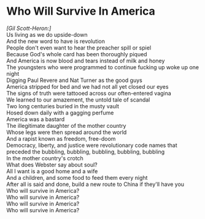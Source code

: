 # Who Will Survive In America

_[Gil Scott-Heron:]_  
Us living as we do upside-down  
And the new word to have is revolution  
People don't even want to hear the preacher spill or spiel  
Because God's whole card has been thoroughly piqued  
And America is now blood and tears instead of milk and honey  
The youngsters who were programmed to continue fucking up woke up one night  
Digging Paul Revere and Nat Turner as the good guys  
America stripped for bed and we had not all yet closed our eyes  
The signs of truth were tattooed across our often-entered vagina  
We learned to our amazement, the untold tale of scandal  
Two long centuries buried in the musty vault  
Hosed down daily with a gagging perfume  
America was a bastard  
The illegitimate daughter of the mother country  
Whose legs were then spread around the world  
And a rapist known as freedom, free-doom  
Democracy, liberty, and justice were revolutionary code names that preceded the bubbling, bubbling, bubbling, bubbling, bubbling  
In the mother country's crotch  
What does Webster say about soul?  
All I want is a good home and a wife  
And a children, and some food to feed them every night  
After all is said and done, build a new route to China if they'll have you  
Who will survive in America?  
Who will survive in America?  
Who will survive in America?  
Who will survive in America?
